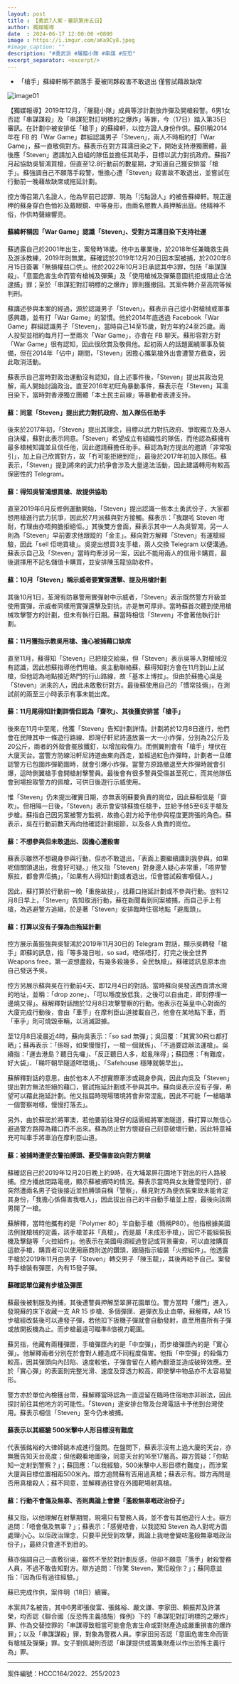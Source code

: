 ```yaml
---
layout: post
title : 【勇武7人案・審訊第卅五日】
author: 獨媒報導
date  : 2024-06-17 12:00:00 +0800
image : https://i.imgur.com/aKa9Cy8.jpeg
#image_caption: ""
description: "#勇武派 #屠龍小隊 #串謀 #反恐"
excerpt_separator: <excerpt/>
---
```


- 「槍手」蘇緯軒稱不願落手 憂被同夥殺害不敢退出 僅嘗試藉故缺席

<excerpt/>

![image01](https://i.imgur.com/wxJ19KF.png)

【獨媒報導】2019年12月，「屠龍小隊」成員等涉計劃放炸彈及開槍殺警。6男1女否認「串謀謀殺」及「串謀犯對訂明標的之爆炸」等罪，今（17日）踏入第35日審訊。在計劃中被安排任「槍手」的蘇緯軒，以控方證人身份作供。蘇供稱2014年在 FB 的「War Game」群組認識男子「Steven」，兩人不時相約打「War Game」，蘇一直敬佩對方。蘇表示在對方耳濡目染之下，開始支持港獨團體，最後應「Steven」邀請加入自組的隊伍並擔任其助手，目標以武力對抗政府。蘇指7月起協助吳智鴻買槍，但直至12.8行動前的數星期，才知道自己獲安排當「槍手」。蘇強調自己不願落手殺警，惟擔心遭「Steven」殺害故不敢退出，並嘗試在行動前一晚藉故缺席或拖延計劃。

控方傳召第八名證人，他為早前已認罪、現為「污點證人」的被告蘇緯軒。現正還柙的蘇身穿白色恤衫及戴眼鏡、中等身形，由兩名懲教人員押解出庭。他精神不俗，作供時聲線響亮。

#### 蘇緯軒稱因「War Game」認識「Steven」、受對方耳濡目染下支持社運

蘇透露自己於2001年出生，案發時18歲。他中五畢業後，於2018年任兼職救生員及游泳教練，2019年則無業。蘇確認於2019年12月20日因本案被捕，於2020年6月15日簽署「無損權益口供」。他於2022年10月3日承認其中3罪，包括「串謀謀殺」、「意圖危害生命而管有槍械及彈藥」及「使用槍械及彈藥意圖抗拒或阻止合法逮捕」罪；至於「串謀犯對訂明標的之爆炸」罪則獲撤回。其案件轉介至高院等候判刑。

蘇講述參與本案的經過，源於認識男子「Steven」。蘇表示自己從小對槍械或軍事感興趣，並有打「War Game」的習慣。他於2014年底透過 Facebook「War Game」群組認識男子「Steven」，當時自己14至15歲，對方年約24至25歲。兩人投契並相約每月打一至兩次「War Game」，亦會在 FB 聊天。蘇形容對方對「War Game」很有認知，因此很欣賞及敬佩他。起初兩人的話題圍繞軍事及裝備，但在2014年「佔中」期間，「Steven」因擔心攜氣槍外出會遭警方截查，因此取消活動。

蘇表示自己當時對政治運動沒有認知，自上述事件後，「Steven」提出其政治見解，兩人開始討論政治。直至2016年初旺角暴動事件，蘇表示在「Steven」耳濡目染下，當時對香港獨立團體「本土民主前線」等暴動者表達支持。

#### 蘇：同意「Steven」提出武力對抗政府、加入隊伍任助手

後來於2017年初，「Steven」提出其理念，目標以武力對抗政府、爭取獨立及港人自決權，蘇對此表示同意。「Steven」希望成立有組織性的隊伍，而他認為蘇擁有最多槍械知識並且信任他，因此邀請蘇擔任助手。蘇認為對方提出的邀請「非常吸引」，加上自己欣賞對方，故「冇可能拒絕到佢」，最後於2017年初加入隊伍。蘇表示，「Steven」提到將來的武力抗爭會涉及大量違法活動，因此建議轉用有較高保密性的 Telegram。

#### 蘇：得知吳智鴻想買槍、故提供協助

直至2019年6月反修例運動開始，「Steven」提出認識一些本土勇武份子，大家都想用槍進行武力抗爭，因此於7月派蘇與對方接觸。蘇表示：「我跟咗 Steven 咁耐，冇理由亦唔夠膽拒絕佢。」其後雙方會面，蘇表示其中一人為吳智鴻，另一人則為「Steven」早前要求他跟蹤的「金主」。蘇向對方解釋「Steven」有運槍經驗，因此「sell 佢哋買槍」。吳提出想買3支手槍，兩人交換 Telegram 以便溝通。蘇表示自己及「Steven」當時均牽涉另一案，因此不能用兩人的信用卡購買，最後選擇用不記名儲值卡購買，並安排陳玉龍協助收件。

#### 蘇：10月「Steven」稱示威者要實彈還擊、提及用槍計劃

其後10月1日，荃灣有防暴警用實彈射中示威者，「Steven」表示既然警方升級並使用實彈，示威者同樣用實彈還擊及對抗，亦是無可厚非。當時蘇首次聽到使用槍械攻擊警方的計劃，但未有執行日期。蘇當時相信「Steven」不會著他執行計劃。

#### 蘇：11月獲指示教吳用槍、擔心被捕藉口缺席

直至11月，蘇得知「Steven」已把槍交給吳，但「Steven」表示吳等人對槍械沒有認識，因此想蘇指導他們用槍。吳主動聯絡蘇，蘇得知對方會在11月到山上試槍，但他認為地點接近熱門的行山路線，故「基本上博拉」。但由於蘇擔心吳是「Steven」派來的人，因此未敢敷衍對方。最後蘇使用自己的「慣常技倆」，在測試前的兩至三小時表示有事未能出席。

#### 蘇：11月尾得知計劃詳情但認為「齋吹」、其後獲安排當「槍手」

後來在11月中至尾，他獲「Steven」告知計劃詳情。計劃將於12月8日進行，他們會在民陣其中一條遊行路線、即灣仔軒尼詩道放置一大一小炸彈，分別為2公斤及20公斤，兩者的外殼會擺放鐵釘，以增加殺傷力。而側翼則會有「槍手」埋伏在大廈天台。當警方防線沿軒尼詩道由東向西走，並經過紅色炸彈時，計劃者一旦確認警方已包圍炸彈範圍時，就會引爆小炸彈。當警方原路撤退至大炸彈時就會引爆，這時側翼槍手會開槍射擊警員。最後會有很多警員受傷甚至死亡，而其他隊伍會到場撿取警方的佩槍，可供日後遊行示威使用。

惟「Steven」仍未提出確實日期，亦無表明蘇要負責的崗位，因此蘇相信是「齋吹」。但相隔一日後，「Steven」表示會安排蘇擔任槍手，並給予他5至6支手槍及步槍。蘇指自己因另案被警方監視，故擔心對方給予他參與程度更誇張的角色。蘇表示，吳在行動前數天再向他確認計劃細節，以及各人負責的崗位。

#### 蘇：不想參與但未敢退出、因擔心遭殺害

蘇表示雖然不想親身參與行動，但亦不敢退出，「表面上要繼續講到我參與，如果呢個關頭退出，我會好可疑。」他又指「Steven」對身邊人疑心非常重，「唔畀警察拉，都會畀佢搞」，「如果有人得知計劃或者退出，佢會嘗試殺害嗰個人。」

因此，蘇打算於行動前一晚「重施故技」，找藉口拖延計劃或不參與行動。豈料12月8日早上，「Steven」告知取消行動，蘇在新聞看到同案被捕，而自己手上有槍，為逃避警方追緝，於是著「Steven」安排臨時住宿地點「避風頭」。

#### 蘇：打算以沒有子彈為由拖延計劃

控方展示黃振強與吳智鴻於2019年11月30日的 Telegram 對話，顯示吳轉發「槍手」即蘇的訊息，指「等多幾日啦，so sad，唔係唔打，打完之後全世界 Weapons free，第一波想盡殺，有幾多殺幾多，全民執槍」。蘇確認訊息原本由自己發送予吳。

控方另展示蘇與吳在行動前4天、即12月4日的對話。當時蘇向吳發送西貢清水灣的地址，並稱：「drop zone」、「可以喺度放低我，之後可以自由走，即刻停埋一邊燒又得」。蘇解釋對話關於12月8日攻擊警察的行動，他表示在英皇中心對面的大廈完成行動後，會由「車手」在摩利臣山道接載自己，他會在某地點下車，而「車手」則可燒毀車輛，以消滅證據。

至12月8日凌晨近4時，蘇向吳表示：「so sad 無彈」；吳回覆：「其實30飛乜都打晒」；蘇再表示：「係呀，如果慢慢打，一槍一個就係」、「不過要諗辦法運槍」。吳續指：「運去港島？聽日先囉」、「反正聽日人多，趁亂咪得」；蘇回應：「有難度，好大袋」、「睇吓朝早隧道咩環境」、「Safehouse 穩陣就朝早出」。

蘇解釋對話的意思，由於他本人不想實際牽涉或親身參與，因此向吳及「Steven」提出對方無法拒絕的藉口，嘗試拖延計劃或不參與其中。蘇向吳表示沒有子彈，希望可以藉此拖延計劃。他又指屆時現場環境將會非常混亂，因此不可能「一槍瞄準一個警察咁樣，慢慢打落去」。

另外，由於蘇居於將軍澳，若他要前往灣仔的話需經將軍澳隧道，蘇打算以無信心避過警方路障為藉口而不出來。蘇為防止對方懷疑自己刻意破壞行動，因此特意補充可叫車手將車泊在摩利臣山道。

#### 蘇：被捕時遭便衣警拍膊頭、憂受傷害故向對方開槍

蘇確認自己於2019年12月20日晚上約9時，在大埔翠屏花園地下對出的行人路被捕。控方播放閉路電視，顯示蘇被捕時的情況。蘇表示當時與女友鍾雪瑩同行，卻突然遭兩名男子從後接近並拍膊頭自稱「警察」，蘇見對方為便衣裝束故未能肯定其身份，「我擔心係傷害我嘅人」，因此拔出自己的半自動手槍並上膛，最後向該兩男開了一槍。

蘇解釋，當時他攜有的是「Polymer 80」半自動手槍（簡稱P80）。他指根據美國法例就槍械的定義，該手槍並非「真槍」，而是屬「未成形手槍」，因它不能組裝扳機及擊鎚等「火控組件」。他表示在美國毋須經過登記或背景審查，可以直接購買這款手槍，購買者可以使用廠商附送的鑽頭，跟隨指示組裝「火控組件」。他透露手槍於2019年11月由男子「Steven」轉交男子「陳玉龍」，其後再給予自己。案發時手槍裝有彈匣，內有15發子彈。

#### 蘇確認單位藏有步槍及彈匣

蘇最後被制服及拘捕，其後遭警員押解至翠屏花園單位。警方當時「爆門」進入，發現蘇的床下收藏一支 AR 15 步槍、多個彈匣、避彈衣及止血帶。蘇解釋，AR 15 步槍經改裝後可以連發子彈，若他扣下扳機子彈就會自動發射，直至用盡所有子彈或放開扳機為止。而步槍最遠可瞄準8倍視力範圍。

蘇另指，他藏有兩種彈匣，手槍彈匣內的是「中空彈」，而步槍彈匣內的是「實心彈」。他解釋兩者分別在於會對人體造成不同程度傷害。他指「中空彈」的殺傷力較高，因其彈頭向內凹陷、速度較低，子彈會留在人體內翻滾並造成破碎效應。至於「實心彈」的表面則完整光滑、速度及穿透力較高，即使擊中物品亦不太容易變形。

警方亦於單位內檢獲台幣，蘇解釋當時認為一直逗留在臨時住宿地亦非辦法，因此探討前往其他地方的可能性。「Steven」遂安排台幣及台灣電話卡予他到台灣使用。蘇表示相信「Steven」至今仍未被捕。

#### 蘇表示以其經驗 500米擊中人形目標沒有難度

代表張銘裕的大律師姚本成進行盤問。在盤問下，蘇表示沒有上過大廈的天台，亦無獲告知天台高度；但他觀看地圖後，同意天台約16至17層高。辯方質疑：「你點知一定射到警察？」；蘇回應：「以我經驗，500米擊中人形目標冇難度」，而涉案大廈與目標位置相距500米內。辯方追問蘇有否用過真槍；蘇表示有。辯方再問是否用真槍殺人；蘇不同意，並解釋過往曾在外國靶場射真槍。

#### 蘇：行動不會傷及無辜、否則輿論上會變「濫殺無辜嘅政治份子」

蘇又指，以他理解在射擊期間，現場只有警務人員，並不會有其他遊行人士。辯方追問：「唔會傷及無辜？」；蘇表示：「感覺唔會，以我認知 Steven 為人對呢方面處理小心。以佢政治理念，只要平民受到攻擊，輿論上我哋會變咗濫殺無辜嘅政治份子」，最終只會達不到目的。

蘇亦強調自己一直敷衍吳，雖然不至於對計劃反感，但卻不願意「落手」射殺警務人員，不過不敢告知對方。辯方追問：「你驚 Steven，驚佢殺你？」；蘇同意並指：「因為佢有過往經驗。」

蘇已完成作供，案件明（18日）續審。

本案共7名被告，其中6男即張俊富、張銘裕、嚴文謙、李家田、賴振邦及許湛榮，均否認《聯合國（反恐怖主義措施）條例》下的「串謀犯對訂明標的之爆炸」罪、作為交替控罪的「串謀導致相當可能會危害生命或對財產造成嚴重損害的爆炸罪」；以及「串謀謀殺」罪，對象為警務人員。李家田另否認「意圖危害生命而管有槍械及彈藥」罪。女子劉佩凝則否認「串謀提供或籌集財產以作出恐怖主義行為」罪。

---

案件編號：HCCC164/2022、255/2023

